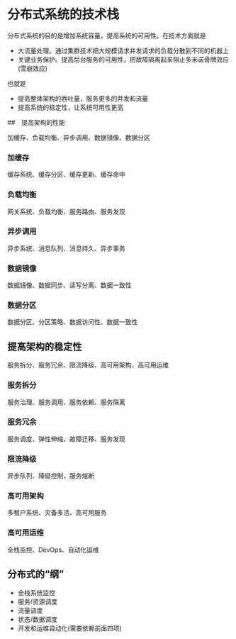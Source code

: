 # 分布式系统的技术栈

分布式系统的目的是增加系统容量，提高系统的可用性。在技术方面就是
- 大流量处理。通过集群技术把大规模请求并发请求的负载分散到不同的机器上
- 关键业务保护。提高后台服务的可用性，把故障隔离起来阻止多米诺骨牌效应(雪崩效应)

也就是
- 提高整体架构的吞吐量，服务更多的并发和流量
- 提高系统的稳定性，让系统可用性更高

##　提高架构的性能

加缓存、负载均衡、异步调用、数据镜像、数据分区

### 加缓存

缓存系统、缓存分区、缓存更新、缓存命中

### 负载均衡

网关系统、负载均衡、服务路由、服务发现

### 异步调用

异步系统、消息队列、消息持久、异步事务

### 数据镜像

数据镜像、数据同步、读写分离、数据一致性

### 数据分区

数据分区、分区策略、数据访问性、数据一致性


## 提高架构的稳定性

服务拆分、服务冗余、限流降级、高可用架构、高可用运维

### 服务拆分

服务治理、服务调用、服务依赖、服务隔离

### 服务冗余

服务调度、弹性伸缩、故障迁移、服务发现

### 限流降级

异步队列、降级控制、服务熔断

### 高可用架构

多租户系统、灾备多活、高可用服务

### 高可用运维

全栈监控、DevOps、自动化运维


## 分布式的“纲”

- 全栈系统监控
- 服务/资源调度
- 流量调度
- 状态/数据调度
- 开发和运维自动化(需要依赖前面四项)
